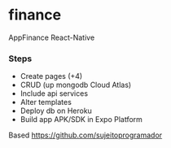 # finance
AppFinance React-Native

### Steps
* Create pages (+4)
* CRUD (up mongodb Cloud Atlas)
* Include api services 
* Alter templates 
* Deploy db on Heroku
* Build app APK/SDK in Expo Platform

Based https://github.com/sujeitoprogramador
